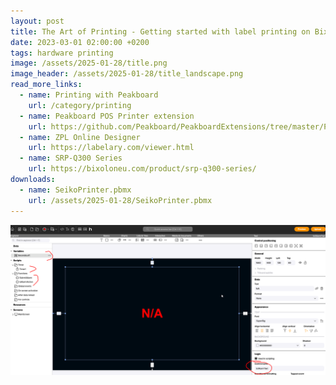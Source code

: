 ```yaml
---
layout: post
title: The Art of Printing - Getting started with label printing on Bixolon SRP-Q300 Series
date: 2023-03-01 02:00:00 +0200
tags: hardware printing
image: /assets/2025-01-28/title.png
image_header: /assets/2025-01-28/title_landscape.png
read_more_links:
  - name: Printing with Peakboard
    url: /category/printing
  - name: Peakboard POS Printer extension
    url: https://github.com/Peakboard/PeakboardExtensions/tree/master/POSPrinter
  - name: ZPL Online Designer
    url: https://labelary.com/viewer.html
  - name: SRP-Q300 Series
    url: https://bixoloneu.com/product/srp-q300-series/
downloads:
  - name: SeikoPrinter.pbmx
    url: /assets/2025-01-28/SeikoPrinter.pbmx
---
```



![image](/assets/2025-01-04/010.png)
